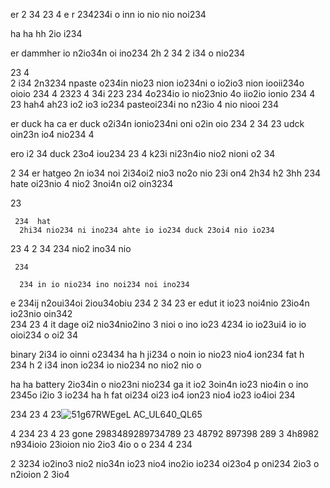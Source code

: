 er
2 34
 23
 4 e r
  234234i o inn io nio nio noi234

   ha
   ha
   hh
    2io i234


er dammher io n2io34n oi ino234 
2h 2
34 2 i34 o nio234 

 23
 4  
 2
 i34
  2n3234 npaste o234in nio23 nion io234ni o io2io3 nion iooii234o oioio 234
  4
   2323
   4 34i
   223
 234   4o234io  io nio23nio 4o iio2io ionio 234
4
23
     hah4
     ah23
      io2 io3 io234 pasteoi234i no n23io 4 nio niooi 234 

er duck 
ha 
ca 
  er duck o2i34n ionio234ni oni o2in oio 234
   2
   34
    23 udck oin23n io4 nio234
    4 

ero i2 34 duck 23o4 iou234
 23
 4 k23i ni23n4io nio2 nioni o2 34

  2 
  34 er hatgeo 2n io34 noi 2i34oi2 nio3 no2o nio 23i on4
  2h34
  h2
  3hh
  234 hate oi23nio 4 nio2 3noi4n oi2 oin3234 

   23

     234  hat 
      2hi34 nio234 ni ino234 ahte io io234 duck 23oi4 nio io234

   23 4
   2 
   34
    234 nio2 ino34 nio 

     234 

      234 in io nio234 ino noi234 noi ino234 

e 234ij n2oui34oi 2iou34obiu 234
  2
  34
   23 er edut it io23 noi4nio 23io4n io23nio  oin342  
234
23 4 it dage oi2 nio34nio2ino 3 nioi o ino io23 4234 io io23ui4 io io oioi234 o oi2 34

binary 2i34 io oinni o23434
ha 
h 
ji234 o noin io nio23 nio4 ion234 fat 
h  
234
h 2 i34 inon io234 io nio234 no nio2 nio o

ha
ha battery 2io34in o nio23ni  nio234 ga it io2 3oin4n io23 nio4in o ino 2345o i2io 3 io234
ha
h fat oi234 oi23 io4 ion23 nio4 io23 io4ioi 234 

234 
23
 4
23![51g67RWEgeL _AC_UL640_QL65_](https://github.com/eduffield9/expert-system/assets/152788646/e35a9882-b640-4150-b1eb-52ee7cd7ce6b)

 4 
234
  23
4
 23 gone 2983489289734789 23 48792 897398 289 3 4h8982 n934ioio 23ioion nio 2io3 4io o o 234 
4 
234

2 3234 io2ino3 nio2 nio34n io23 nio4 ino2io io234  oi23o4 p oni234 
 2io3 o n2ioion 2 3io4 
